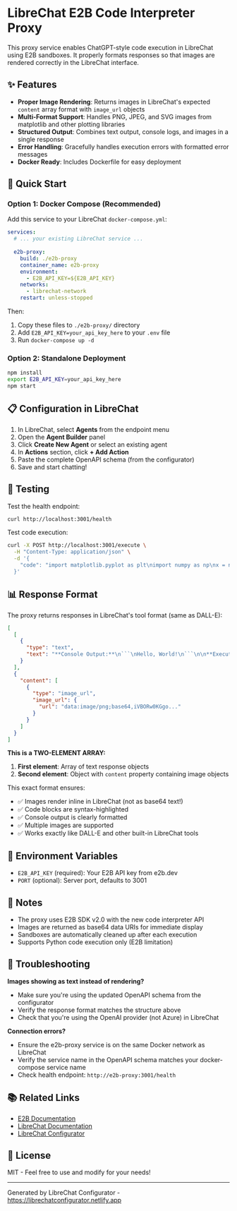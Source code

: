 # LibreChat E2B Code Interpreter Proxy

This proxy service enables ChatGPT-style code execution in LibreChat using E2B sandboxes. It properly formats responses so that images are rendered correctly in the LibreChat interface.

## ✨ Features

- **Proper Image Rendering**: Returns images in LibreChat's expected `content` array format with `image_url` objects
- **Multi-Format Support**: Handles PNG, JPEG, and SVG images from matplotlib and other plotting libraries
- **Structured Output**: Combines text output, console logs, and images in a single response
- **Error Handling**: Gracefully handles execution errors with formatted error messages
- **Docker Ready**: Includes Dockerfile for easy deployment

## 🚀 Quick Start

### Option 1: Docker Compose (Recommended)

Add this service to your LibreChat `docker-compose.yml`:

```yaml
services:
  # ... your existing LibreChat service ...
  
  e2b-proxy:
    build: ./e2b-proxy
    container_name: e2b-proxy
    environment:
      - E2B_API_KEY=${E2B_API_KEY}
    networks:
      - librechat-network
    restart: unless-stopped
```

Then:

1. Copy these files to `./e2b-proxy/` directory
2. Add `E2B_API_KEY=your_api_key_here` to your `.env` file
3. Run `docker-compose up -d`

### Option 2: Standalone Deployment

```bash
npm install
export E2B_API_KEY=your_api_key_here
npm start
```

## 📋 Configuration in LibreChat

1. In LibreChat, select **Agents** from the endpoint menu
2. Open the **Agent Builder** panel
3. Click **Create New Agent** or select an existing agent
4. In **Actions** section, click **+ Add Action**
5. Paste the complete OpenAPI schema (from the configurator)
6. Save and start chatting!

## 🧪 Testing

Test the health endpoint:
```bash
curl http://localhost:3001/health
```

Test code execution:
```bash
curl -X POST http://localhost:3001/execute \
  -H "Content-Type: application/json" \
  -d '{
    "code": "import matplotlib.pyplot as plt\nimport numpy as np\nx = np.linspace(0, 10, 100)\ny = np.sin(x)\nplt.plot(x, y)\nplt.title(\"Sine Wave\")\nplt.show()"
  }'
```

## 📊 Response Format

The proxy returns responses in LibreChat's tool format (same as DALL-E):

```json
[
  [
    {
      "type": "text",
      "text": "**Console Output:**\n```\nHello, World!\n```\n\n**Executed Code:**\n```python\nprint('Hello, World!')\n```"
    }
  ],
  {
    "content": [
      {
        "type": "image_url",
        "image_url": {
          "url": "data:image/png;base64,iVBORw0KGgo..."
        }
      }
    ]
  }
]
```

**This is a TWO-ELEMENT ARRAY:**
1. **First element**: Array of text response objects
2. **Second element**: Object with `content` property containing image objects

This exact format ensures:
- ✅ Images render inline in LibreChat (not as base64 text!)
- ✅ Code blocks are syntax-highlighted
- ✅ Console output is clearly formatted
- ✅ Multiple images are supported
- ✅ Works exactly like DALL-E and other built-in LibreChat tools

## 🔧 Environment Variables

- `E2B_API_KEY` (required): Your E2B API key from e2b.dev
- `PORT` (optional): Server port, defaults to 3001

## 📝 Notes

- The proxy uses E2B SDK v2.0 with the new code interpreter API
- Images are returned as base64 data URIs for immediate display
- Sandboxes are automatically cleaned up after each execution
- Supports Python code execution only (E2B limitation)

## 🐛 Troubleshooting

**Images showing as text instead of rendering?**
- Make sure you're using the updated OpenAPI schema from the configurator
- Verify the response format matches the structure above
- Check that you're using the OpenAI provider (not Azure) in LibreChat

**Connection errors?**
- Ensure the e2b-proxy service is on the same Docker network as LibreChat
- Verify the service name in the OpenAPI schema matches your docker-compose service name
- Check health endpoint: `http://e2b-proxy:3001/health`

## 📚 Related Links

- [E2B Documentation](https://e2b.dev/docs)
- [LibreChat Documentation](https://www.librechat.ai/docs)
- [LibreChat Configurator](https://librechatconfigurator.netlify.app)

## 📄 License

MIT - Feel free to use and modify for your needs!

---

Generated by LibreChat Configurator - https://librechatconfigurator.netlify.app
